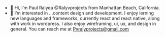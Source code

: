 - 👋 Hi, I’m Paul Ralyea @Ralyvprojects from Manhattan Beach, California.
- 👀 I’m interested in ...content design and development. I enjoy lerning new languages and frameworks, currently  react and react native, along with work in wordpress.
I also enjoy wireframing, ui, ux, and design in general. 
You can reach me at Pvralyprojects@gmail.com

